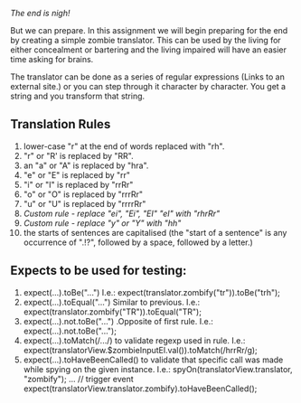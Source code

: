 *The end is nigh!*

But we can prepare. In this assignment we will begin preparing for the end by creating a simple zombie translator. This can be used by the living for either concealment or bartering and the living impaired will have an easier time asking for brains. 

The translator can be done as a series of regular expressions (Links to an external site.) or you can step through it character by character. You get a string and you transform that string. 

## Translation Rules

1. lower-case "r" at the end of words replaced with "rh".
2. "r" or "R' is replaced by "RR".
3. an "a" or "A" is replaced by "hra".
4. "e" or "E" is replaced by "rr"
5. "i" or "I" is replaced by "rrRr"
6. "o" or "O" is replaced by "rrrRr"
7. "u" or "U" is replaced by "rrrrRr"
8. *Custom rule - replace "ei", "Ei", "EI" "eI" with "rhrRr"*
9. *Custom rule - replace "y" or "Y" with "hh"*
10. the starts of sentences are capitalised (the "start of a sentence" is any occurrence of
".!?", followed by a space, followed by a letter.)

## Expects to be used for testing:

1. expect(...).toBe("...") I.e.:
  expect(translator.zombify("tr")).toBe("trh");
2. expect(...).toEqual("...") Similar to previous. I.e.:
  expect(translator.zombify("TR")).toEqual("TR");
3. expect(...).not.toBe("...") .Opposite of first rule. I.e.:
  expect(...).not.toBe("...");
4. expect(...).toMatch(/.../) to validate regexp used in rule. I.e.:
  expect(translatorView.$zombieInputEl.val()).toMatch(/hrrRr/g);
5. expect(...).toHaveBeenCalled() to validate that specific call was made while spying on the given instance. I.e.:
  spyOn(translatorView.translator, "zombify");
  ... // trigger event
  expect(translatorView.translator.zombify).toHaveBeenCalled();
  